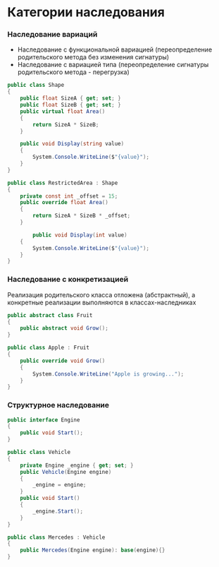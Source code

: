 # Категории наследования

### Наследование вариаций

- Наследование с функциональной вариацией (переопределение родительского метода без изменения сигнатуры)
- Наследование с вариацией типа (переопределение сигнатуры родительского метода - перегрузка)

~~~C#
public class Shape
{
    public float SizeA { get; set; }
    public float SizeB { get; set; }
    public virtual float Area()
    {
        return SizeA * SizeB;
    }

    public void Display(string value)
    {
        System.Console.WriteLine($"{value}");
    }
}

public class RestrictedArea : Shape
{
    private const int _offset = 15;
    public override float Area()
    {
        return SizeA * SizeB * _offset;
    }

        public void Display(int value)
    {
        System.Console.WriteLine($"{value}");
    }
}
~~~

### Наследование с конкретизацией

Реализация родительского класса отложена (абстрактный), а конкретные реализации выполняются в классах-наследниках

~~~C#
public abstract class Fruit
{
    public abstract void Grow();
}

public class Apple : Fruit
{
    public override void Grow()
    {
        System.Console.WriteLine("Apple is growing...");
    }
}
~~~

### Структурное наследование

~~~C#
public interface Engine
{
    public void Start();
}

public class Vehicle
{
    private Engine _engine { get; set; }
    public Vehicle(Engine engine)
    {
        _engine = engine;
    }
    public void Start()
    {
        _engine.Start();
    }
}

public class Mercedes : Vehicle
{
    public Mercedes(Engine engine): base(engine){}
}
~~~